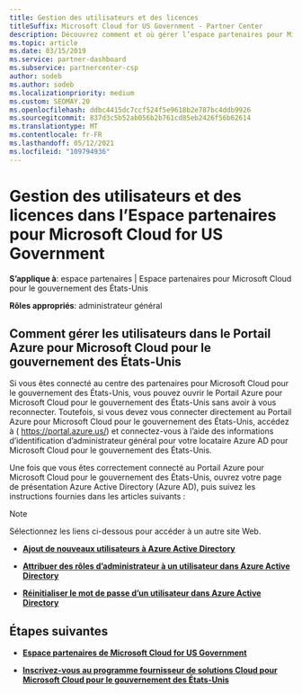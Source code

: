 ```yaml
---
title: Gestion des utilisateurs et des licences
titleSuffix: Microsoft Cloud for US Government - Partner Center
description: Découvrez comment et où gérer l’espace partenaires pour Microsoft Cloud pour les partenaires, les clients et les licences du gouvernement des États-Unis, ainsi que les réinitialisations de mot de passe.
ms.topic: article
ms.date: 03/15/2019
ms.service: partner-dashboard
ms.subservice: partnercenter-csp
author: sodeb
ms.author: sodeb
ms.localizationpriority: medium
ms.custom: SEOMAY.20
ms.openlocfilehash: ddbc4415dc7ccf524f5e9618b2e787bc4ddb9926
ms.sourcegitcommit: 837d3c5b52ab056b2b761cd85eb2426f56b62614
ms.translationtype: MT
ms.contentlocale: fr-FR
ms.lasthandoff: 05/12/2021
ms.locfileid: "109794936"
---
```

# <a name="user-and-license-management-in-partner-center-for-microsoft-cloud-for-us-government"></a>Gestion des utilisateurs et des licences dans l’Espace partenaires pour Microsoft Cloud for US Government

**S’applique à**: espace partenaires | Espace partenaires pour Microsoft Cloud pour le gouvernement des États-Unis

**Rôles appropriés**: administrateur général

## <a name="how-to-manage-users-in-the-azure-portal-for-microsoft-cloud-for-us-government"></a>Comment gérer les utilisateurs dans le Portail Azure pour Microsoft Cloud pour le gouvernement des États-Unis

Si vous êtes connecté au centre des partenaires pour Microsoft Cloud pour le gouvernement des États-Unis, vous pouvez ouvrir le Portail Azure pour Microsoft Cloud pour le gouvernement des États-Unis sans avoir à vous reconnecter. Toutefois, si vous devez vous connecter directement au Portail Azure pour Microsoft Cloud pour le gouvernement des États-Unis, accédez à ( https://portal.azure.us/) et connectez-vous à l’aide des informations d’identification d’administrateur général pour votre locataire Azure AD pour Microsoft Cloud pour le gouvernement des États-Unis.

Une fois que vous êtes correctement connecté au Portail Azure pour Microsoft Cloud pour le gouvernement des États-Unis, ouvrez votre page de présentation Azure Active Directory (Azure AD), puis suivez les instructions fournies dans les articles suivants :

> [!NOTE]  
> Sélectionnez les liens ci-dessous pour accéder à un autre site Web. 

-  [**Ajout de nouveaux utilisateurs à Azure Active Directory**](/azure/active-directory/active-directory-users-create-azure-portal)

-  [**Attribuer des rôles d’administrateur à un utilisateur dans Azure Active Directory**](/azure/active-directory/active-directory-users-assign-role-azure-portal)

-  [**Réinitialiser le mot de passe d’un utilisateur dans Azure Active Directory**](/azure/active-directory/active-directory-users-reset-password-azure-portal)

## <a name="next-steps"></a>Étapes suivantes

-  [**Espace partenaires de Microsoft Cloud for US Government**](partner-center-for-microsoft-us-govt-cloud.md)

-  [**Inscrivez-vous au programme fournisseur de solutions Cloud pour Microsoft Cloud pour le gouvernement des États-Unis**](enroll-in-csp-for-microsoft-us-govt-cloud.md)